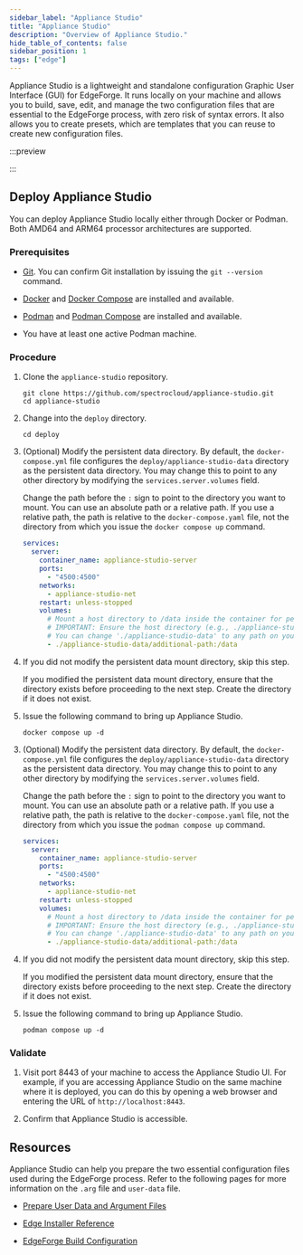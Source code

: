 ```yaml
---
sidebar_label: "Appliance Studio"
title: "Appliance Studio"
description: "Overview of Appliance Studio."
hide_table_of_contents: false
sidebar_position: 1
tags: ["edge"]
---
```


Appliance Studio is a lightweight and standalone configuration Graphic User Interface (GUI) for EdgeForge. It runs
locally on your machine and allows you to build, save, edit, and manage the two configuration files that are essential
to the EdgeForge process, with zero risk of syntax errors. It also allows you to create presets, which are templates
that you can reuse to create new configuration files.

:::preview

:::

## Deploy Appliance Studio

You can deploy Appliance Studio locally either through Docker or Podman. Both AMD64 and ARM64 processor architectures
are supported.

### Prerequisites

- [Git](https://git-scm.com/downloads). You can confirm Git installation by issuing the `git --version` command.

<Tabs group="method">

<TabItem value="Docker Compose">

- [Docker](https://docker.io) and [Docker Compose](https://docs.docker.com/compose/install/) are installed and
  available.

</TabItem>

<TabItem value="Podman Compose">

- [Podman](https://podman.io/docs/installation) and
  [Podman Compose](https://podman-desktop.io/docs/compose/setting-up-compose) are installed and available.

- You have at least one active Podman machine.

</TabItem>

</Tabs>

### Procedure

1. Clone the `appliance-studio` repository.

   ```shell
   git clone https://github.com/spectrocloud/appliance-studio.git
   cd appliance-studio
   ```

2. Change into the `deploy` directory.

   ```shell
   cd deploy
   ```

<Tabs group="method">

<!-- <TabItem value="Helm">

2. Issue the following command to create a `kind` cluster.

   ```shell
   kind create cluster --name appliance-studio
   ```

3. Issue the following command to install the Nginx ingress controller.

   ```shell
   kubectl apply -f https://raw.githubusercontent.com/kubernetes/ingress-nginx/main/deploy/static/provider/kind/deploy.yaml
   ```

4. Issue the following command to label the control plane node `ingress-ready=true`

   ```shell
   kubectl label nodes appliance-studio-control-plane ingress-ready=true --overwrite
   ```

5. Issue the following command to ensure that the ingress controller is ready before proceeding to the next step. This
   may take a few minutes. When the ingress controller is ready, kubectl will alert you in the terminal that the
   condition has been met.

   ```shell
   kkubectl wait --namespace ingress-nginx \
    --for=condition=ready pod \
    --selector=app.kubernetes.io/component=controller \
    --timeout=300s
   ```

   ```shell
   pod/ingress-nginx-controller-54c4d66db9-fsl57 condition met
   ```

6. Issue the following command to deploy Appliance Studio on Helm.

   ```shell
   helm upgrade --install appliance-studio ./deploy/charts/appliance-studio \
        --namespace appliance-studio --create-namespace
   ```

</TabItem> -->

<TabItem value="Docker Compose">

3. (Optional) Modify the persistent data directory. By default, the `docker-compose.yml` file configures the
   `deploy/appliance-studio-data` directory as the persistent data directory. You may change this to point to any other
   directory by modifying the `services.server.volumes` field.

   Change the path before the `:` sign to point to the directory you want to mount. You can use an absolute path or a
   relative path. If you use a relative path, the path is relative to the `docker-compose.yaml` file, not the directory
   from which you issue the `docker compose up` command.

   ```yaml {11} title="Example" hideClipboard
   services:
     server:
       container_name: appliance-studio-server
       ports:
         - "4500:4500"
       networks:
         - appliance-studio-net
       restart: unless-stopped
       volumes:
         # Mount a host directory to /data inside the container for persistent storage.
         # IMPORTANT: Ensure the host directory (e.g., ./appliance-studio-data below) exists locally before running 'docker-compose up'.
         # You can change './appliance-studio-data' to any path on your host machine.
         - ./appliance-studio-data/additional-path:/data
   ```

4. If you did not modify the persistent data mount directory, skip this step.

   If you modified the persistent data mount directory, ensure that the directory exists before proceeding to the next
   step. Create the directory if it does not exist.

5. Issue the following command to bring up Appliance Studio.

   ```shell
   docker compose up -d
   ```

</TabItem>

<TabItem value="Podman Compose">

3. (Optional) Modify the persistent data directory. By default, the `docker-compose.yml` file configures the
   `deploy/appliance-studio-data` directory as the persistent data directory. You may change this to point to any other
   directory by modifying the `services.server.volumes` field.

   Change the path before the `:` sign to point to the directory you want to mount. You can use an absolute path or a
   relative path. If you use a relative path, the path is relative to the `docker-compose.yaml` file, not the directory
   from which you issue the `podman compose up` command.

   ```yaml {11} title="Example" hideClipboard
   services:
     server:
       container_name: appliance-studio-server
       ports:
         - "4500:4500"
       networks:
         - appliance-studio-net
       restart: unless-stopped
       volumes:
         # Mount a host directory to /data inside the container for persistent storage.
         # IMPORTANT: Ensure the host directory (e.g., ./appliance-studio-data below) exists locally before running 'docker-compose up'.
         # You can change './appliance-studio-data' to any path on your host machine.
         - ./appliance-studio-data/additional-path:/data
   ```

4. If you did not modify the persistent data mount directory, skip this step.

   If you modified the persistent data mount directory, ensure that the directory exists before proceeding to the next
   step. Create the directory if it does not exist.

5. Issue the following command to bring up Appliance Studio.

   ```shell
   podman compose up -d
   ```

</TabItem>

</Tabs>

### Validate

1. Visit port 8443 of your machine to access the Appliance Studio UI. For example, if you are accessing Appliance Studio
   on the same machine where it is deployed, you can do this by opening a web browser and entering the URL of
   `http://localhost:8443`.

2. Confirm that Appliance Studio is accessible.

## Resources

Appliance Studio can help you prepare the two essential configuration files used during the EdgeForge process. Refer to
the following pages for more information on the `.arg` file and `user-data` file.

- [Prepare User Data and Argument Files](./prepare-user-data.md)

- [Edge Installer Reference](../edge-configuration/installer-reference.md)

- [EdgeForge Build Configuration](./palette-canvos/arg.md)
